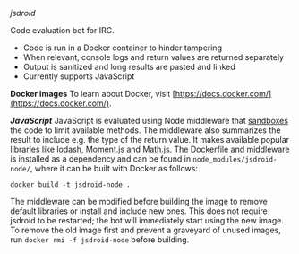 *jsdroid*

Code evaluation bot for IRC.

* Code is run in a Docker container to hinder tampering
* When relevant, console logs and return values are returned separately
* Output is sanitized and long results are pasted and linked
* Currently supports JavaScript

**Docker images**
To learn about Docker, visit [https://docs.docker.com/](https://docs.docker.com/).

***JavaScript***
JavaScript is evaluated using Node middleware that [sandboxes](https://github.com/patriksimek/vm2) the code to limit available methods. The middleware also summarizes the result to include e.g. the type of the return value. It makes available popular libraries like [lodash](https://lodash.com/), [Moment.js](http://momentjs.com/) and [Math.js](http://mathjs.org/). The Dockerfile and middleware is installed as a dependency and can be found in `node_modules/jsdroid-node/`, where it can be built with Docker as follows:

`docker build -t jsdroid-node .`

The middleware can be modified before building the image to remove default libraries or install and include new ones. This does not require jsdroid to be restarted; the bot will immediately start using the new image. To remove the old image first and prevent a graveyard of unused images, run `docker rmi -f jsdroid-node` before building.
